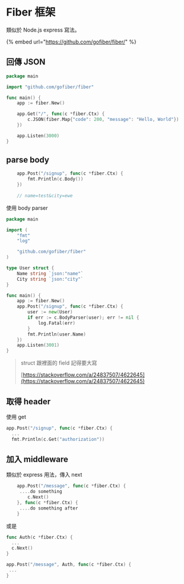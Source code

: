 # Fiber 框架

類似於 Node.js express 寫法。

{% embed url="https://github.com/gofiber/fiber/" %}

## 回傳 JSON

```go
package main

import "github.com/gofiber/fiber"

func main() {
	app := fiber.New()

	app.Get("/", func(c *fiber.Ctx) {
		c.JSON(fiber.Map{"code": 200, "message": "Hello, World"})
	})

	app.Listen(3000)
}
```

## parse body

```go
	app.Post("/signup", func(c *fiber.Ctx) {
		fmt.Println(c.Body())
	})
	
	// name=test&city=ewe
```

使用 body parser

```go
package main

import (
	"fmt"
	"log"

	"github.com/gofiber/fiber"
)

type User struct {
	Name string `json:"name"`
	City string `json:"city"`
}

func main() {
	app := fiber.New()
	app.Post("/signup", func(c *fiber.Ctx) {
		user := new(User)
		if err := c.BodyParser(user); err != nil {
			log.Fatal(err)
		}
		fmt.Println(user.Name)
	})
	app.Listen(3001)
}
```

> struct 跟裡面的 field 記得要大寫
>
> [https://stackoverflow.com/a/24837507/4622645](https://stackoverflow.com/a/24837507/4622645)

## 取得 header

使用 get

```go
app.Post("/signup", func(c *fiber.Ctx) { 
  ...
  fmt.Println(c.Get("authorization"))
```

## 加入 middleware

類似於 express 用法，傳入 next

```go
	app.Post("/message", func(c *fiber.Ctx) {
	 ....do something
		c.Next()
	}, func(c *fiber.Ctx) {
	 ....do something after
	}
```

或是

```go
func Auth(c *fiber.Ctx) {
  ...
  c.Next()
}

app.Post("/message", Auth, func(c *fiber.Ctx) {
 ...
}
```

